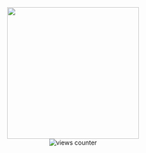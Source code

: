 <div id="header" align="center">
  <img src="https://media.giphy.com/media/SUcApSWjPwQMARvcM8/giphy.gif" width="300" align="center"/>
</div>
<div align="center">  <img src="https://komarev.com/ghpvc/?username=Sakurai-exe&style=flat-square&color=blue" alt="views counter"/></div>

